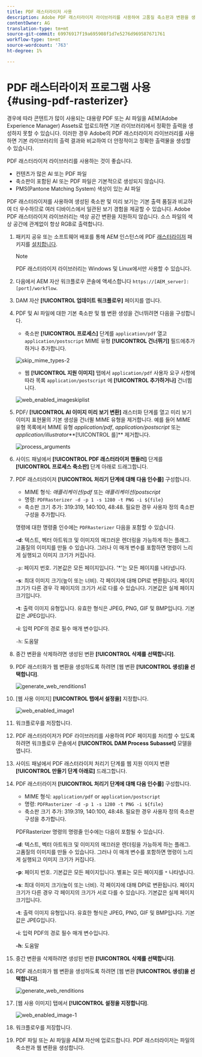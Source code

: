 ```yaml
---
title: PDF 래스터라이저 사용
description: Adobe PDF 래스터라이저 라이브러리를 사용하여 고품질 축소판과 변환을 생성할 수 있습니다.
contentOwner: AG
translation-type: tm+mt
source-git-commit: 69976917f19a695908f1d7e5276d969587671761
workflow-type: tm+mt
source-wordcount: '763'
ht-degree: 1%

---
```



# PDF 래스터라이저 프로그램 사용 {#using-pdf-rasterizer}

경우에 따라 콘텐트가 많이 사용되는 대용량 PDF 또는 AI 파일을 AEM(Adobe Experience Manager) Assets로 업로드하면 기본 라이브러리에서 정확한 출력을 생성하지 못할 수 있습니다. 이러한 경우 Adobe의 PDF 래스터라이저 라이브러리를 사용하면 기본 라이브러리의 출력 결과와 비교하여 더 안정적이고 정확한 출력물을 생성할 수 있습니다.

PDF 래스터라이저 라이브러리를 사용하는 것이 좋습니다.

* 컨텐츠가 많은 AI 또는 PDF 파일
* 축소판이 포함된 AI 또는 PDF 파일은 기본적으로 생성되지 않습니다.
* PMS(Pantone Matching System) 색상이 있는 AI 파일

PDF 래스터라이저를 사용하여 생성된 축소판 및 미리 보기는 기본 출력 품질과 비교하여 더 우수하므로 여러 디바이스에서 일관된 보기 경험을 제공할 수 있습니다. Adobe PDF 래스터라이저 라이브러리는 색상 공간 변환을 지원하지 않습니다. 소스 파일의 색상 공간에 관계없이 항상 RGB로 출력합니다.

1. 패키지 공유 또는 소프트웨어 배포를 통해 AEM 인스턴스에 PDF [래스터라이저](https://www.adobeaemcloud.com/content/marketplace/marketplaceProxy.html?packagePath=/content/companies/public/adobe/packages/cq640/product/assets/aem-assets-pdf-rasterizer-pkg) 패키지를 [설치합니다](https://experience.adobe.com/#/downloads/content/software-distribution/en/aem.html?package=/content/software-distribution/en/details.html/content/dam/aem/public/adobe/packages/cq640/product/assets/aem-assets-pdf-rasterizer-pkg).

   >[!NOTE]
   >
   >PDF 래스터라이저 라이브러리는 Windows 및 Linux에서만 사용할 수 있습니다.

1. 다음에서 AEM 자산 워크플로우 콘솔에 액세스합니다 `https://[AEM_server]:[port]/workflow`.
1. DAM 자산 **[!UICONTROL 업데이트 워크플로우]** 페이지를 엽니다.
1. PDF 및 AI 파일에 대한 기본 축소판 및 웹 변환 생성을 건너뛰려면 다음을 구성합니다.

   * 축소판 **[!UICONTROL 프로세스]** 단계를 `application/pdf` 열고 `application/postscript` MIME 유형 **[!UICONTROL 건너뛰기]** 필드에추가하거나 추가합니다.

   ![skip_mime_types-2](assets/skip_mime_types-2.png)

   * 웹 **[!UICONTROL 지원 이미지]** 탭에서 `application/pdf` 사용자 요구 사항에 따라 목록 `application/postscript` 에 **[!UICONTROL 추가하거나]** 건너뜁니다.

   ![web_enabled_imageskiplist](assets/web_enabled_imageskiplist.png)

1. PDF/ **[!UICONTROL AI 이미지 미리 보기 변환]** 래스터화 단계를 열고 미리 보기 이미지 표현물의 기본 생성을 건너뛸 MIME 유형을 제거합니다. 예를 들어 MIME 유형 목록에서 MIME 유형 *application/pdf*, *application/postscript* 또는 *application/illustrator***[!UICONTROL 를]** 제거합니다.

   ![process_arguments](assets/process_arguments.png)

1. 사이드 패널에서 **[!UICONTROL PDF 래스터라이저 핸들러]** 단계를 **[!UICONTROL 프로세스 축소판]** 단계 아래로 드래그합니다.
1. PDF 래스터라이저 **[!UICONTROL 처리기 단계에 대해 다음 인수를]** 구성합니다.

   * MIME 형식: *애플리케이션/pdf* 또는 *애플리케이션/postscript*
   * 명령: `PDFRasterizer -d -p 1 -s 1280 -t PNG -i ${file}`
   * 축소판 크기 추가: 319:319, 140:100, 48:48. 필요한 경우 사용자 정의 축소판 구성을 추가합니다.

   명령에 대한 명령줄 인수에는 `PDFRasterizer` 다음을 포함할 수 있습니다.

   **-d**: 텍스트, 벡터 아트워크 및 이미지의 매끄러운 렌더링을 가능하게 하는 플래그. 고품질의 이미지를 만들 수 있습니다. 그러나 이 매개 변수를 포함하면 명령이 느리게 실행되고 이미지 크기가 커집니다.

   `-p`: 페이지 번호. 기본값은 모든 페이지입니다. &#39;*&#39;는 모든 페이지를 나타냅니다.

   **-s**: 최대 이미지 크기(높이 또는 너비). 각 페이지에 대해 DPI로 변환됩니다. 페이지 크기가 다른 경우 각 페이지의 크기가 서로 다를 수 있습니다. 기본값은 실제 페이지 크기입니다.

   **-t**: 출력 이미지 유형입니다. 유효한 형식은 JPEG, PNG, GIF 및 BMP입니다. 기본값은 JPEG입니다.

   **-i**: 입력 PDF의 경로 필수 매개 변수입니다.

   `-h`: 도움말

1. 중간 변환을 삭제하려면 생성된 변환 **[!UICONTROL 삭제를 선택합니다]**.
1. PDF 래스터화가 웹 변환을 생성하도록 하려면 [웹 변환 **[!UICONTROL 생성]을 선택합니다]**.

   ![generate_web_renditions1](assets/generate_web_renditions1.png)

1. [웹 사용 이미지] **[!UICONTROL 탭에서 설정을]** 지정합니다.

   ![web_enabled_image1](assets/web_enabled_image1.png)

1. 워크플로우를 저장합니다.
1. PDF 래스터라이저가 PDF 라이브러리를 사용하여 PDF 페이지를 처리할 수 있도록 하려면 워크플로우 콘솔에서 **[!UICONTROL DAM Process Subasset]** 모델을 엽니다.
1. 사이드 패널에서 PDF 래스터라이저 처리기 단계를 웹 지원 이미지 변환 **[!UICONTROL 만들기 단계 아래로]** 드래그합니다.
1. PDF 래스터라이저 **[!UICONTROL 처리기 단계에 대해 다음 인수를]** 구성합니다.

   * MIME 형식: `application/pdf` or `application/postscript`
   * 명령: `PDFRasterizer -d -p 1 -s 1280 -t PNG -i ${file}`
   * 축소판 크기 추가: 319:319, 140:100, 48:48. 필요한 경우 사용자 정의 축소판 구성을 추가합니다.

   PDFRasterizer 명령의 명령줄 인수에는 다음이 포함될 수 있습니다.

   **-d**: 텍스트, 벡터 아트워크 및 이미지의 매끄러운 렌더링을 가능하게 하는 플래그. 고품질의 이미지를 만들 수 있습니다. 그러나 이 매개 변수를 포함하면 명령이 느리게 실행되고 이미지 크기가 커집니다.

   **-p**: 페이지 번호. 기본값은 모든 페이지입니다. 별표는 모든 페이지를 `*` 나타냅니다.

   **-s**: 최대 이미지 크기(높이 또는 너비). 각 페이지에 대해 DPI로 변환됩니다. 페이지 크기가 다른 경우 각 페이지의 크기가 서로 다를 수 있습니다. 기본값은 실제 페이지 크기입니다.

   **-t**: 출력 이미지 유형입니다. 유효한 형식은 JPEG, PNG, GIF 및 BMP입니다. 기본값은 JPEG입니다.

   **-i**: 입력 PDF의 경로 필수 매개 변수입니다.

   **-h**: 도움말

1. 중간 변환을 삭제하려면 생성된 변환 **[!UICONTROL 삭제를 선택합니다]**.
1. PDF 래스터화가 웹 변환을 생성하도록 하려면 [웹 변환 **[!UICONTROL 생성]을 선택합니다]**.

   ![generate_web_renditions](assets/generate_web_renditions.png)

1. [웹 사용 이미지] 탭에서 **[!UICONTROL 설정을 지정합니다]**.

   ![web_enabled_image-1](assets/web_enabled_image-1.png)

1. 워크플로우를 저장합니다.
1. PDF 파일 또는 AI 파일을 AEM 자산에 업로드합니다. PDF 래스터라이저는 파일의 축소판과 웹 변환을 생성합니다.
